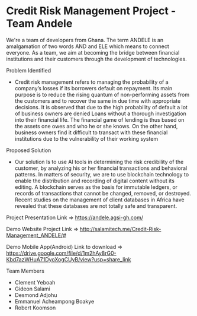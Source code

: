
# Credit Risk Management Project - Team Andele


We're a team of developers from Ghana. The term ANDELE is an amalgamation of two words AND and ELE which means to connect everyone. As a team, we aim at becoming the bridge between financial institutions and their customers through the development of technologies.

Problem Identified
- Credit risk management refers to managing the probability of a company’s losses if its borrowers default on repayment. Its main purpose is to reduce the rising quantum of non-performing assets from the customers and to recover the same in due time with appropriate decisions. It is observed that due to the high probability of default a lot of business owners are denied Loans without a thorough investigation into their financial life. The financial game of lending is thus based on the assets one owes and who he or she knows. On the other hand, business owners find it difficult to transact with these financial institutions due to the vulnerability of their working system

Proposed Solution

 - Our solution Is to use AI tools in determining the risk credibility of the customer, by analyzing his or her financial transactions and behavioral patterns. In matters of security, we are to use blockchain technology to enable the distribution and recording of digital content without its editing. A blockchain serves as the basis for immutable ledgers, or records of transactions that cannot be changed, removed, or destroyed. Recent studies on the management of client databases in Africa have revealed that these databases are not totally safe and transparent.

 Project Presentation Link => https://andele.agsi-gh.com/

 Demo Website Project Link => http://salamitech.me/Credit-Risk-Management_ANDELE/#

 Demo Mobile App(Android) Link to download => https://drive.google.com/file/d/1m2hAy8rG0-Kbd7azWHuA71DyoXogCUyB/view?usp=share_link


 Team Members
 - Clement Yeboah
-  Gideon Salami 
-  Desmond Adjohu
 - Emmanuel Acheampong Boakye
 - Robert Koomson